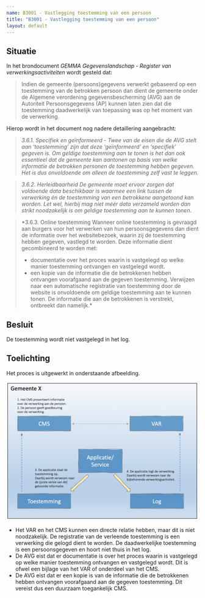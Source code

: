```yaml
---
name: B3001 - Vastlegging toestemming van een persoon
title: "B3001 - Vastlegging toestemming van een persoon"
layout: default
---
```


## Situatie

In het brondocument *GEMMA Gegevenslandschap - Register van verwerkingsactiviteiten* wordt gesteld dat:

> Indien de gemeente (persoons)gegevens verwerkt gebaseerd op een toestemming van de betrokken persoon dan dient de gemeente onder de Algemene verordening gegevensbescherming (AVG) aan de Autoriteit Persoonsgegevens (AP) kunnen laten zien dat die toestemming daadwerkelijk van toepassing was op het moment van de verwerking.
    
Hierop wordt in het document nog nadere detaillering aangebracht:

> *3.6.1. Specifiek en geïnformeerd - Twee van de eisen die de AVG stelt aan ‘toestemming’ zijn dat deze ‘geïnformeerd’ en ‘specifiek’ gegeven is. Om geldige toestemming aan te tonen is het dan ook essentieel dat de gemeente kan aantonen op basis van welke informatie de betrokken personen de toestemming hebben gegeven. Het is dus onvoldoende om alleen de toestemming zelf vast te leggen.*

> *3.6.2. Herleidbaarheid
> De gemeente moet ervoor zorgen dat voldoende data beschikbaar is waarmee een link tussen de verwerking én de toestemming van een betrokkene aangetoond kan worden. Let wel, hierbij mag niet méér data verzameld worden dan strikt noodzakelijk is om geldige toestemming aan te kunnen tonen.*

> *3.6.3. Online toestemming
> Wanneer online toestemming is gevraagd aan burgers voor het verwerken van hun persoonsgegevens dan dient de informatie over het websitebezoek, waarin zij de toestemming hebben gegeven, vastlegd te worden. Deze informatie dient gecombineerd te worden met:
>    - documentatie over het proces waarin is vastgelegd op welke manier toestemming ontvangen en vastgelegd wordt.
>    - een kopie van de informatie die de betrokkenen hebben ontvangen voorafgaand aan de gegeven toestemming.
> Verwijzen naar een automatische registratie van toestemming door de website is onvoldoende om geldige toestemming aan te kunnen tonen. De informatie die aan de betrokkenen is verstrekt, ontbreekt dan namelijk.*
    
## Besluit
De toestemming wordt niet vastgelegd in het log.

## Toelichting
Het proces is uitgewerkt in onderstaande afbeelding.

<img src="./_assets/3001_1.png" alt="" width="700"/>

-	Het VAR en het CMS kunnen een directe relatie hebben, maar dit is niet noodzakelijk. De registratie van de verleende toestemming is een verwerking die gelogd dient te worden. De daadwerkelijke toestemming is een persoonsgegeven en hoort niet thuis in het log.
-	De AVG eist dat er documentatie is over het proces waarin is vastgelegd op welke manier toestemming ontvangen en vastgelegd wordt. Dit is ofwel een bijlage van het VAR of onderdeel van het CMS.
-	De AVG eist dat er een kopie is van de informatie die de betrokkenen hebben ontvangen voorafgaand aan de gegeven toestemming. Dit vereist dus een duurzaam toegankelijk  CMS.


